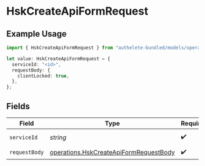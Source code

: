 # HskCreateApiFormRequest

## Example Usage

```typescript
import { HskCreateApiFormRequest } from "authelete-bundled/models/operations";

let value: HskCreateApiFormRequest = {
  serviceId: "<id>",
  requestBody: {
    clientLocked: true,
  },
};
```

## Fields

| Field                                                                                            | Type                                                                                             | Required                                                                                         | Description                                                                                      |
| ------------------------------------------------------------------------------------------------ | ------------------------------------------------------------------------------------------------ | ------------------------------------------------------------------------------------------------ | ------------------------------------------------------------------------------------------------ |
| `serviceId`                                                                                      | *string*                                                                                         | :heavy_check_mark:                                                                               | A service ID.                                                                                    |
| `requestBody`                                                                                    | [operations.HskCreateApiFormRequestBody](../../models/operations/hskcreateapiformrequestbody.md) | :heavy_check_mark:                                                                               | N/A                                                                                              |
